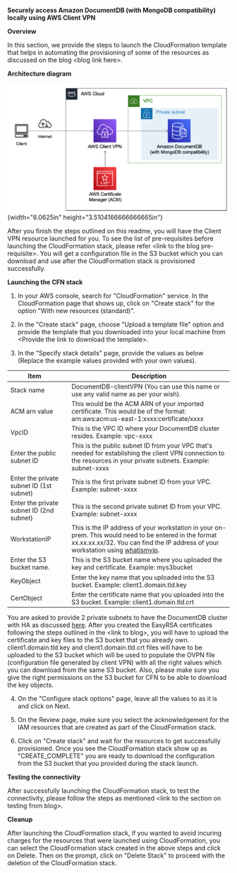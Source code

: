 **Securely access Amazon DocumentDB (with MongoDB compatibility) locally
using AWS Client VPN**

**Overview**

In this section, we provide the steps to launch the CloudFormation
template that helps in automating the provisioning of some of the
resources as discussed on the blog \<blog link here\>.

**Architecture diagram**

![](./media/image1.png){width="6.0625in" height="3.5104166666666665in"}

After you finish the steps outlined on this readme, you will have the
Client VPN resource launched for you. To see the list of pre-requisites
before launching the CloudFormation stack, please refer \<link to the
blog pre-requisite\>. You will get a configuration file in the S3 bucket
which you can download and use after the CloudFormation stack is
provisioned successfully.

**Launching the CFN stack**

1.  In your AWS console, search for "CloudFormation" service. In the
    CloudFormation page that shows up, click on "Create stack" for the
    option "With new resources (standard)".

2.  In the "Create stack" page, choose "Upload a template file" option
    and provide the template that you downloaded into your local machine
    from \<Provide the link to download the template\>.

3.  In the "Specify stack details" page, provide the values as below
    (Replace the example values provided with your own values).

| Item &nbsp; &nbsp;  | Description |
| ------- | ----------- |
  Stack name  |                          DocumentDB-clientVPN (You can use this name or use any valid name as per your wish). |
ACM arn value  | This would be the ACM ARN of your imported certificate. This would be of the format: arn:aws:acm:us-east-1:xxxx:certificate/xxxx |
VpcID   |                            This is the VPC ID where your DocumentDB cluster resides. Example: vpc-xxxx |
Enter the public subnet ID |This is the public subnet ID from your VPC that's needed for establishing the client VPN connection to the resources in your private  subnets. Example: subnet-xxxx |
Enter the private subnet ID (1st subnet) |  This is the first private subnet ID from your VPC. Example: subnet-xxxx |
Enter the private subnet ID (2nd subnet) |  This is the second private subnet ID from your VPC. Example: subnet-xxxx |
WorkstationIP |                      This is the IP address of your workstation in  your on-prem. This would need to be entered  in the format xx.xx.xx.xx/32. You can find the IP address of your workstation using  [whatismyip](https://www.whatismyip.com/). |
Enter the S3 bucket name. |  This is the S3 bucket name where you uploaded the key and certificate. Example: mys3bucket |
KeyObject |Enter the key name that you uploaded into the S3 bucket. Example: client1.domain.tld.key |
CertObject |Enter the certificate name that you uploaded  into the S3 bucket. Example: client1.domain.tld.crt


You are asked to provide 2 private subnets to have the DocumentDB
cluster with HA as discussed
[here](https://docs.aws.amazon.com/documentdb/latest/developerguide/replication.html#replication.high-availability).
After you created the EasyRSA certificates following the steps outlined
in the \<link to blog\>, you will have to upload the certificate and key
files to the S3 bucket that you already own. client1.domain.tld.key and
client1.domain.tld.crt files will have to be uploaded to the S3 bucket
which will be used to populate the OVPN file (configuration file
generated by client VPN) with all the right values which you can
download from the same S3 bucket. Also, please make sure you give the
right permissions on the S3 bucket for CFN to be able to download the
key objects.

4.  On the "Configure stack options" page, leave all the values to as it
    is and click on Next.

5.  On the Review page, make sure you select the acknowledgement for the
    IAM resources that are created as part of the CloudFormation stack.

6.  Click on "Create stack" and wait for the resources to get
    successfully provisioned. Once you see the CloudFormation stack show
    up as "CREATE_COMPLETE" you are ready to download the configuration
    from the S3 bucket that you provided during the stack launch.

**Testing the connectivity**

After successfully launching the CloudFormation stack, to test the
connectivity, please follow the steps as mentioned \<link to the section
on testing from blog\>.

**Cleanup**

After launching the CloudFormation stack, if you wanted to avoid
incuring charges for the resources that were launched using
CloudFormation, you can select the CloudFormation stack created in the
above steps and click on Delete. Then on the prompt, click on \"Delete
Stack\" to proceed with the deletion of the CloudFormation stack.
